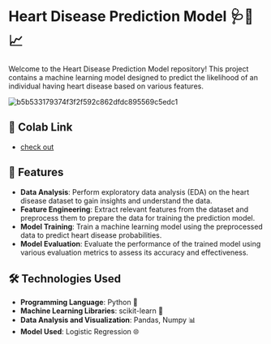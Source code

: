 # Heart Disease Prediction Model 🩺💉📈

Welcome to the Heart Disease Prediction Model repository! This project contains a machine learning model designed to predict the likelihood of an individual having heart disease based on various features.

![b5b533179374f3f2f592c862dfdc895569c5edc1](https://github.com/user-attachments/assets/317f74ac-5479-4f62-8be1-8a0ea8a6c5eb)

## 🔗 Colab Link 
- [check out](https://colab.research.google.com/drive/1K8aJVivl7fUCoUmpzo7MDePzSbeMif5d)

## 🚀 Features
- **Data Analysis**: Perform exploratory data analysis (EDA) on the heart disease dataset to gain insights and understand the data.
- **Feature Engineering**: Extract relevant features from the dataset and preprocess them to prepare the data for training the prediction model.
- **Model Training**: Train a machine learning model using the preprocessed data to predict heart disease probabilities.
- **Model Evaluation**: Evaluate the performance of the trained model using various evaluation metrics to assess its accuracy and effectiveness.

## 🛠️ Technologies Used
- **Programming Language**: Python 🐍
- **Machine Learning Libraries**: scikit-learn 🧠
- **Data Analysis and Visualization**: Pandas, Numpy 📊
- **Model Used**: Logistic Regression 🌐
